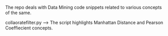 The repo deals with Data Mining code snippets related to various concepts of the same.

collaoratefilter.py --> The script highlights Manhattan Distance and Pearson Coeffiecient concepts. 
